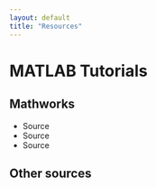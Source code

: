 ```yaml
---
layout: default
title: "Resources"
---
```


# MATLAB Tutorials
## Mathworks 
* Source
* Source
* Source

## Other sources
 
